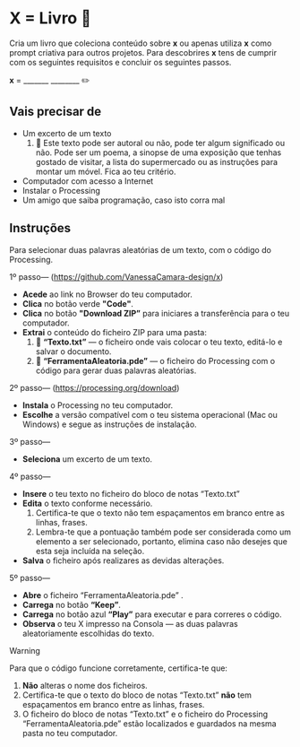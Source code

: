 # X = Livro :open_book:

Cria um livro que coleciona conteúdo sobre **x** ou apenas utiliza **x** como prompt criativa para outros projetos.
 Para descobrires **x** tens de cumprir com os seguintes requisitos e concluir os seguintes passos.



**x**   =   _______     ________    :pencil2:


## Vais precisar de
+ Um excerto de um texto
   1. :memo: Este texto pode ser autoral ou não, pode ter algum significado ou não. Pode ser um poema, a sinopse de uma exposição que tenhas gostado de visitar, a lista do supermercado ou as instruções para montar um móvel. Fica ao teu critério. 
+ Computador com acesso a Internet
+ Instalar o Processing 
+ Um amigo que saiba programação, caso isto corra mal


## Instruções
Para selecionar duas palavras aleatórias de um texto, com o código do Processing.

1º passo— (https://github.com/VanessaCamara-design/x)
+ **Acede** ao link no Browser do teu computador.
+ **Clica** no botão verde **"Code"**.
+ **Clica** no botão **"Download ZIP”** para iniciares a transferência para o teu computador.
+  **Extrai** o conteúdo do ficheiro ZIP para uma pasta:
   1.  :file_folder: **“Texto.txt”** — o ficheiro onde vais colocar o teu texto, editá-lo e salvar o documento.
   2.  :file_folder: **“FerramentaAleatoria.pde”** — o ficheiro do Processing com o código para gerar duas palavras aleatórias.

2º passo— (https://processing.org/download)
+ **Instala** o Processing no teu computador.
+ **Escolhe** a versão compatível com o teu sistema operacional (Mac ou Windows) e segue as instruções de instalação.

3º passo—

+ **Seleciona** um excerto de um texto.

4º passo—
+ **Insere** o teu texto no ficheiro do bloco de notas “Texto.txt”
+ **Edita** o texto conforme necessário.
   1. Certifica-te que o texto não tem espaçamentos em branco entre as linhas, frases.
   2. Lembra-te que a pontuação também pode ser considerada como um elemento a ser selecionado, portanto, elimina caso não desejes que esta seja incluída na seleção.
+ **Salva** o ficheiro após realizares as devidas alterações.


5º passo—
+ **Abre** o ficheiro “FerramentaAleatoria.pde” . 
+ **Carrega** no botão **“Keep”**.
+ **Carrega** no botão azul **“Play”** para executar e para correres o código.
+ **Observa** o teu X impresso na Consola  — as duas palavras aleatoriamente escolhidas do texto.



 > [!WARNING]
> Para que o código funcione corretamente, certifica-te que:
1. **Não** alteras o nome dos ficheiros.
2. Certifica-te que o texto do bloco de notas “Texto.txt” **não** tem espaçamentos em branco entre as linhas, frases.
3. O ficheiro do bloco de notas “Texto.txt” e o ficheiro do Processing “FerramentaAleatoria.pde” estão localizados e guardados na mesma pasta no teu computador.


